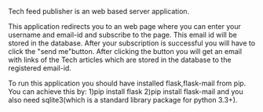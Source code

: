 Tech feed publisher is an web based server application.

This application redirects you to an web page where you can enter your username and email-id and subscribe to the page.
This email id will be stored in the database.
After your subscription is successful you will have to click the "send me"button.
After clicking the button you will get an email with links of the Tech articles which are stored in the database to the registered email-id. 

To run this application you should have installed flask,flask-mail from pip.
You can achieve this by:
        1)pip install flask
        2)pip install flask-mail
and you also need sqlite3(which is a standard library package for python 3.3+).
   
